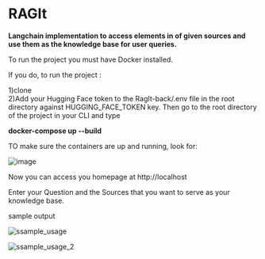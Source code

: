 RAGIt 
======

**Langchain implementation to access elements in <span> of given sources and use them as the knowledge base for user queries.**

To run the project you must have Docker installed.

If you do, to run the project :

1)clone  
2)Add your Hugging Face token to the RagIt-back/.env file in the root directory against HUGGING_FACE_TOKEN key. 
Then go to the root directory of the project in your CLI and type

**docker-compose up --build**

TO make sure the containers are up and running, look for:


![image](https://github.com/user-attachments/assets/8114fd35-0281-4667-86d3-4a3c8e3c8d34)
 



Now you can access you homepage at http://localhost

Enter your Question and the Sources that you want to serve as your knowledge base.  

sample output


![ssample_usage](https://github.com/user-attachments/assets/d480fa68-1f87-416b-8a44-ab2880cc0155)



![ssample_usage_2](https://github.com/user-attachments/assets/c0534f56-8d07-4f27-87cb-60260a2eba94)
